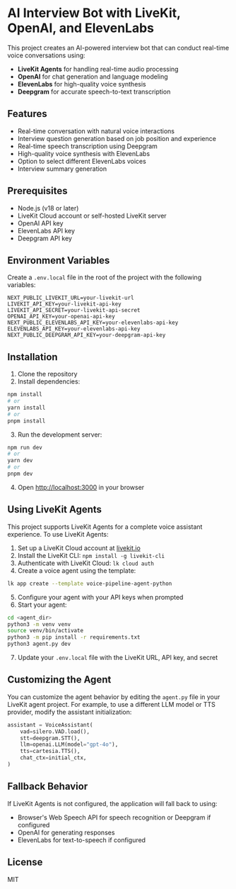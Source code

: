 # AI Interview Bot with LiveKit, OpenAI, and ElevenLabs

This project creates an AI-powered interview bot that can conduct real-time voice conversations using:

- **LiveKit Agents** for handling real-time audio processing
- **OpenAI** for chat generation and language modeling
- **ElevenLabs** for high-quality voice synthesis
- **Deepgram** for accurate speech-to-text transcription

## Features

- Real-time conversation with natural voice interactions
- Interview question generation based on job position and experience
- Real-time speech transcription using Deepgram
- High-quality voice synthesis with ElevenLabs
- Option to select different ElevenLabs voices
- Interview summary generation

## Prerequisites

- Node.js (v18 or later)
- LiveKit Cloud account or self-hosted LiveKit server
- OpenAI API key
- ElevenLabs API key
- Deepgram API key

## Environment Variables

Create a `.env.local` file in the root of the project with the following variables:

```
NEXT_PUBLIC_LIVEKIT_URL=your-livekit-url
LIVEKIT_API_KEY=your-livekit-api-key
LIVEKIT_API_SECRET=your-livekit-api-secret
OPENAI_API_KEY=your-openai-api-key
NEXT_PUBLIC_ELEVENLABS_API_KEY=your-elevenlabs-api-key
ELEVENLABS_API_KEY=your-elevenlabs-api-key
NEXT_PUBLIC_DEEPGRAM_API_KEY=your-deepgram-api-key
```

## Installation

1. Clone the repository
2. Install dependencies:

```bash
npm install
# or
yarn install
# or
pnpm install
```

3. Run the development server:

```bash
npm run dev
# or
yarn dev
# or
pnpm dev
```

4. Open [http://localhost:3000](http://localhost:3000) in your browser

## Using LiveKit Agents

This project supports LiveKit Agents for a complete voice assistant experience. To use LiveKit Agents:

1. Set up a LiveKit Cloud account at [livekit.io](https://livekit.io)
2. Install the LiveKit CLI: `npm install -g livekit-cli`
3. Authenticate with LiveKit Cloud: `lk cloud auth`
4. Create a voice agent using the template:

```bash
lk app create --template voice-pipeline-agent-python
```

5. Configure your agent with your API keys when prompted
6. Start your agent:

```bash
cd <agent_dir>
python3 -m venv venv
source venv/bin/activate
python3 -m pip install -r requirements.txt
python3 agent.py dev
```

7. Update your `.env.local` file with the LiveKit URL, API key, and secret

## Customizing the Agent

You can customize the agent behavior by editing the `agent.py` file in your LiveKit agent project. For example, to use a different LLM model or TTS provider, modify the assistant initialization:

```python
assistant = VoiceAssistant(
    vad=silero.VAD.load(),
    stt=deepgram.STT(),
    llm=openai.LLM(model="gpt-4o"),
    tts=cartesia.TTS(),
    chat_ctx=initial_ctx,
)
```

## Fallback Behavior

If LiveKit Agents is not configured, the application will fall back to using:

- Browser's Web Speech API for speech recognition or Deepgram if configured
- OpenAI for generating responses
- ElevenLabs for text-to-speech if configured

## License

MIT
